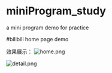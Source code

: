 # miniProgram_study
a  mini program demo for practice

#bilibili home page demo

效果展示：
![home.png](https://github.com/ywAscend/ImagesStore/blob/master/miniProgrom/home.png)

![detail.png](https://github.com/ywAscend/ImagesStore/blob/master/miniProgrom/detail.png)
